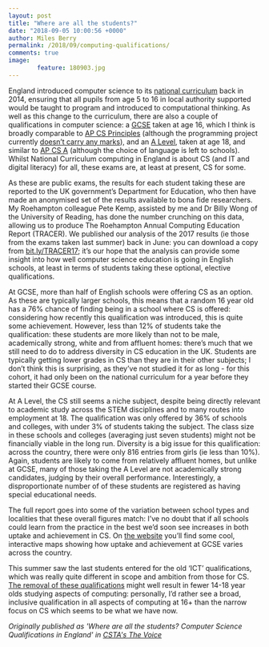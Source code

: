 ```yaml
---
layout: post
title: "Where are all the students?"
date: "2018-09-05 10:00:56 +0000"
author: Miles Berry
permalink: /2018/09/computing-qualifications/
comments: true
image:
        feature: 180903.jpg
---
```


England introduced computer science to its [national curriculum](https://www.gov.uk/government/publications/national-curriculum-in-england-computing-programmes-of-study/national-curriculum-in-england-computing-programmes-of-study) back in 2014, ensuring that all pupils from age 5 to 16 in local authority supported would be taught to program and introduced to computational thinking. As well as this change to the curriculum, there are also a couple of qualifications in computer science: a [GCSE](https://www.gov.uk/government/uploads/system/uploads/attachment_data/file/397550/GCSE_subject_content_for_computer_science.pdf) taken at age 16, which I think is broadly comparable to [AP CS Principles](https://apcentral.collegeboard.org/courses/ap-computer-science-principles/course) (although the programming project currently [doesn’t carry any marks](https://www.gov.uk/government/consultations/consultation-assessment-arrangements-for-gcse-computer-science)), and an [A Level](https://www.gov.uk/government/uploads/system/uploads/attachment_data/file/302105/A_level_computer_science_subject_content.pdf), taken at age 18, and similar to [AP CS A](https://apcentral.collegeboard.org/courses/ap-computer-science-a/course) (although the choice of language is left to schools). Whilst National Curriculum computing in England is about CS (and IT and digital literacy) for all, these exams are, at least at present, CS for some.

As these are public exams, the results for each student taking these are reported to the UK government’s Department for Education, who then have made an anonymised set of the results available to bona fide researchers. My Roehampton colleague Pete Kemp, assisted by me and Dr Billy Wong of the University of Reading, has done the number crunching on this data, allowing us to produce The Roehampton Annual Computing Education Report (TRACER). We published our analysis of the 2017 results (ie those from the exams taken last summer) back in June: you can download a copy from [bit.ly/TRACER17](http://bit.ly/TRACER17); it’s our hope that the analysis can provide some insight into how well computer science education is going in English schools, at least in terms of students taking these optional, elective qualifications.

At GCSE, more than half of English schools were offering CS as an option. As these are typically larger schools, this means that a random 16 year old has a 76% chance of finding being in a school where CS is offered: considering how recently this qualification was introduced, this is quite some achievement. However, less than 12% of students take the qualification: these students are more likely than not to be male, academically strong, white and from affluent homes: there’s much that we still need to do to address diversity in CS education in the UK. Students are typically getting lower grades in CS than they are in their other subjects; I don’t think this is surprising, as they’ve not studied it for as long - for this cohort, it had only been on the national curriculum for a year before they started their GCSE course.

At A Level, the CS still seems a niche subject, despite being directly relevant to academic study across the STEM disciplines and to many routes into employment at 18. The qualification was only offered by 36% of schools and colleges, with under 3% of students taking the subject. The class size in these schools and colleges (averaging just seven students) might not be financially viable in the long run. Diversity is a big issue for this qualification: across the country, there were only 816 entries from girls (ie less than 10%). Again, students are likely to come from relatively affluent homes, but unlike at GCSE, many of those taking the A Level are not academically strong candidates, judging by their overall performance. Interestingly, a disproportionate number of of these students are registered as having special educational needs.

The full report goes into some of the variation between school types and localities that these overall figures match: I’ve no doubt that if all schools could learn from the practice in the best we’d soon see increases in both uptake and achievement in CS. On [the website](https://www.bcs.org/category/19331) you’ll find some cool, interactive maps showing how uptake and achievement at GCSE varies across the country.

This summer saw the last students entered for the old ‘ICT’ qualifications, which was really quite different in scope and ambition from those for CS. [The removal of these qualifications](https://schoolsweek.co.uk/government-to-scrap-gcse-and-a-level-ict-qualifications/) might well result in fewer 14-18 year olds studying aspects of computing: personally, I’d rather see a broad, inclusive qualification in all aspects of computing at 16+ than the narrow focus on CS which seems to be what we have now.

*Originally published as 'Where are all the students? Computer Science Qualifications in England' in [CSTA's The Voice](https://cdn.ymaws.com/www.csteachers.org/resource/resmgr/Voice/csta_voice_09_2018.pdf#page=7)*
